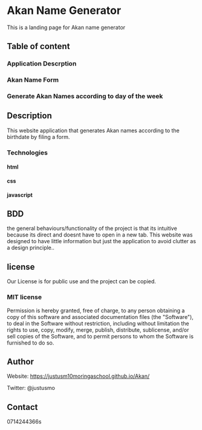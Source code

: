 # Akan Name Generator

This is a landing page for Akan name generator

## Table of content

### Application Descrption

### Akan Name Form

### Generate Akan Names according to day of the week

## Description

This website application that generates Akan names according to the birthdate by filing a form.

### Technologies

#### html

#### css

#### javascript

## BDD

the general behaviours/functionality of the project is that its intuitive because its direct and doesnt have to open in a new tab.
This website was designed to have little information but just the application to avoid clutter as a design principle..

## license

Our License is for public use and the project can be copied.

### MIT license

Permission is hereby granted, free of charge, to any person obtaining a copy of this software and associated documentation files (the "Software"), to deal in the Software without restriction, including without limitation the rights to use, copy, modify, merge, publish, distribute, sublicense, and/or sell copies of the Software, and to permit persons to whom the Software is furnished to do so.

## Author

Website: https://justusm10moringaschool.github.io/Akan/

Twitter: @justusmo

## Contact

0714244366s
